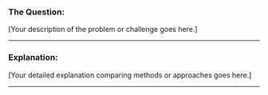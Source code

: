 ### The Question:

[Your description of the problem or challenge goes here.]

---

### Explanation:

[Your detailed explanation comparing methods or approaches goes here.]

---